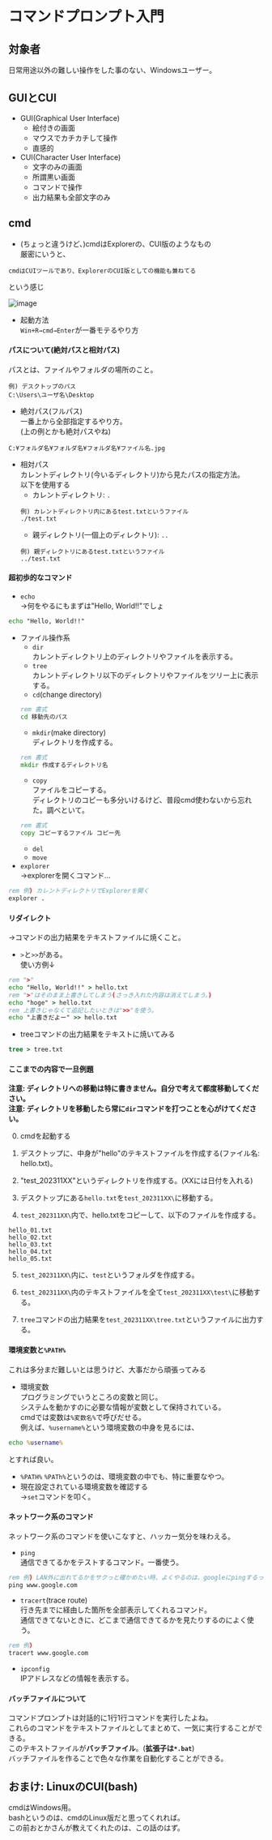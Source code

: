 # コマンドプロンプト入門

## 対象者
日常用途以外の難しい操作をした事のない、Windowsユーザー。

## GUIとCUI
- GUI(Graphical User Interface)
  - 絵付きの画面
  - マウスでカチカチして操作
  - 直感的
- CUI(Character User Interface)
  - 文字のみの画面
  - 所謂黒い画面
  - コマンドで操作
  - 出力結果も全部文字のみ

## cmd  
- (ちょっと違うけど、)cmdはExplorerの、CUI版のようなもの  
厳密にいうと、  
```
cmdはCUIツールであり、ExplorerのCUI版としての機能も兼ねてる
```
という感じ

![image](./img/explorer_cmd.png)

- 起動方法  
`Win+R→cmd→Enter`が一番モテるやり方

#### パスについて(絶対パスと相対パス)  
パスとは、ファイルやフォルダの場所のこと。
```
例) デスクトップのパス
C:\Users\ユーザ名\Desktop
```
- 絶対パス(フルパス)  
一番上から全部指定するやり方。  
(上の例とかも絶対パスやね)
```
C:¥フォルダ名¥フォルダ名¥フォルダ名¥ファイル名.jpg
```

- 相対パス  
カレントディレクトリ(今いるディレクトリ)から見たパスの指定方法。  
以下を使用する
  - カレントディレクトリ: `.`
  ```
  例) カレントディレクトリ内にあるtest.txtというファイル
  ./test.txt
  ```
  - 親ディレクトリ(一個上のディレクトリ): `..`
  ```
  例) 親ディレクトリにあるtest.txtというファイル
  ../test.txt
  ```

#### 超初歩的なコマンド
- `echo`  
→何をやるにもまずは"Hello, World!!"でしょ
```bat
echo "Hello, World!!"
```
- ファイル操作系
  - `dir`  
  カレントディレクトリ上のディレクトリやファイルを表示する。
  - `tree`  
  カレントディレクトリ以下のディレクトリやファイルをツリー上に表示する。
  - `cd`(change directory)  
  ```bat
  rem 書式
  cd 移動先のパス
  ```
  - `mkdir`(make directory)  
  ディレクトリを作成する。
  ```bat
  rem 書式
  mkdir 作成するディレクトリ名
  ```
  - `copy`  
  ファイルをコピーする。  
  ディレクトリのコピーも多分いけるけど、普段cmd使わないから忘れた。調べといて。
  ```bat
  rem 書式
  copy コピーするファイル コピー先
  ```
  - `del`
  - `move`
- `explorer`  
→explorerを開くコマンド…
```bat
rem 例) カレントディレクトリでExplorerを開く
explorer .
```

#### リダイレクト  
→コマンドの出力結果をテキストファイルに焼くこと。  
- `>`と`>>`がある。  
使い方例↓
```bat
rem ">"
echo "Hello, World!!" > hello.txt
rem ">"はそのまま上書きしてしまう(さっき入れた内容は消えてしまう。)
echo "hoge" > hello.txt
rem 上書きじゃなくて追記したいときは">>"を使う。
echo "上書きだよー" >> hello.txt
```
- treeコマンドの出力結果をテキストに焼いてみる
```bat
tree > tree.txt
```

#### ここまでの内容で一旦例題
**注意: ディレクトリへの移動は特に書きません。自分で考えて都度移動してください。**  
**注意: ディレクトリを移動したら常に`dir`コマンドを打つことを心がけてください。**  

0. cmdを起動する

1. デスクトップに、中身が"hello"のテキストファイルを作成する(ファイル名: hello.txt)。

2. "test_202311XX"というディレクトリを作成する。(XXには日付を入れる)

3. デスクトップにある`hello.txt`を`test_202311XX\`に移動する。

4. `test_202311XX\`内で、hello.txtをコピーして、以下のファイルを作成する。
```
hello_01.txt
hello_02.txt
hello_03.txt
hello_04.txt
hello_05.txt
```

5. `test_202311XX\`内に、`test`というフォルダを作成する。

6. `test_202311XX\`内のテキストファイルを全て`test_202311XX\test\`に移動する。

7. `tree`コマンドの出力結果を`test_202311XX\tree.txt`というファイルに出力する。

#### 環境変数と`%PATH%`  
これは多分まだ難しいとは思うけど、大事だから頑張ってみる
  - 環境変数  
  プログラミングでいうところの変数と同じ。  
  システムを動かすのに必要な情報が変数として保持されている。  
  cmdでは変数は`%変数名%`で呼びだせる。  
  例えば、`%username%`という環境変数の中身を見るには、
  ```bat
  echo %username%
  ```
  とすれば良い。
  - `%PATH%`
  `%PATh%`というのは、環境変数の中でも、特に重要なやつ。
  - 現在設定されている環境変数を確認する  
  →`set`コマンドを叩く。

#### ネットワーク系のコマンド  
ネットワーク系のコマンドを使いこなすと、ハッカー気分を味わえる。
  - `ping`  
  通信できてるかをテストするコマンド。一番使う。  
  ```bat
  rem 例) LAN外に出れてるかをサクっと確かめたい時、よくやるのは、googleにpingするってやつ
  ping www.google.com
  ```
  - `tracert`(trace route)  
  行き先までに経由した箇所を全部表示してくれるコマンド。  
  通信できてないときに、どこまで通信できてるかを見たりするのによく使う。
  ```bat
  rem 例)
  tracert www.google.com
  ```
  - `ipconfig`  
  IPアドレスなどの情報を表示する。

#### バッチファイルについて  
コマンドプロンプトは対話的に1行1行コマンドを実行したよね。  
これらのコマンドをテキストファイルとしてまとめて、一気に実行することができる。  
このテキストファイルが**バッチファイル**。(**拡張子は`*.bat`**)  
バッチファイルを作ることで色々な作業を自動化することができる。

## おまけ: LinuxのCUI(bash)
cmdはWindows用。  
bashというのは、cmdのLinux版だと思ってくれれば。  
この前おとかさんが教えてくれたのは、この話のはず。  
